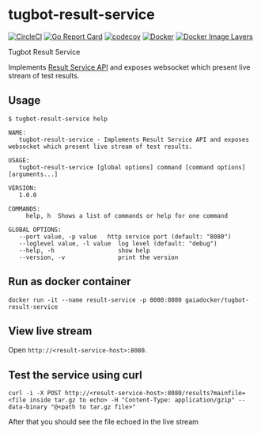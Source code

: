 # tugbot-result-service

[![CircleCI](https://circleci.com/gh/gaia-docker/tugbot-result-service.svg?style=svg)](https://circleci.com/gh/gaia-docker/tugbot-result-service)
[![Go Report Card](https://goreportcard.com/badge/github.com/gaia-docker/tugbot-result-service)](https://goreportcard.com/report/github.com/gaia-docker/tugbot-result-service)
[![codecov](https://codecov.io/gh/gaia-docker/tugbot-result-service/branch/master/graph/badge.svg)](https://codecov.io/gh/gaia-docker/tugbot-result-service)
[![Docker](https://img.shields.io/docker/pulls/gaiadocker/tugbot-result-service.svg)](https://hub.docker.com/r/gaiadocker/tugbot-result-service/)
[![Docker Image Layers](https://imagelayers.io/badge/gaiadocker/tugbot-result-service:latest.svg)](https://imagelayers.io/?images=gaiadocker/tugbot-result-service:latest 'Get your own badge on imagelayers.io')


Tugbot Result Service

Implements [Result Service API](https://github.com/gaia-docker/tugbot/blob/master/doc/proposal/Result%20Service%20API.md#api-design) 
and exposes websocket which present live stream of test results.

## Usage
```
$ tugbot-result-service help

NAME:
   tugbot-result-service - Implements Result Service API and exposes websocket which present live stream of test results.

USAGE:
   tugbot-result-service [global options] command [command options] [arguments...]

VERSION:
   1.0.0

COMMANDS:
     help, h  Shows a list of commands or help for one command

GLOBAL OPTIONS:
   --port value, -p value   http service port (default: "8080")
   --loglevel value, -l value  log level (default: "debug")
   --help, -h                  show help
   --version, -v               print the version
```

## Run as docker container
`docker run -it --name result-service -p 8080:8080 gaiadocker/tugbot-result-service`

## View live stream
Open `http://<result-service-host>:8080`.

## Test the service using curl
`curl -i -X POST http://<result-service-host>:8080/results?mainfile=<file inside tar.gz to echo> -H "Content-Type: application/gzip" --data-binary "@<path to tar.gz file>"`

After that you should see the file echoed in the live stream
